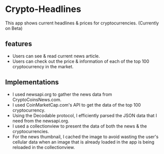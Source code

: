 # Crypto-Headlines
This app shows current headlines &amp; prices for cryptocurrencies. (Currently on Beta)

## features 
- Users can see & read current news article.
- Users can check out the price & information of each of the top 100 cryptocurrency in the market.

## Implementations
- I used newsapi.org to gather the news data from CryptoCoinsNews.com.
- I used CoinMarketCap.com's API to get the data of the top 100 cryptocurrency.
- Using the Decodable protocol, I efficiently parsed the JSON data that I need from the newsapi.org.
- I used a collectionview to present the data of both the news & the cryptocurrencies.
- For the news thumbnail, I cached the image to avoid wasting the user's cellular data when an image that is already loaded in the app is being reloaded in the collectionview.
